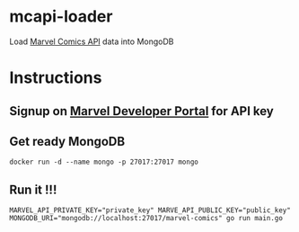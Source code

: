 # mcapi-loader

Load [Marvel Comics API](https://developer.marvel.com/) data into MongoDB

# Instructions

## Signup on [Marvel Developer Portal](https://developer.marvel.com/) for API key

## Get ready MongoDB

```
docker run -d --name mongo -p 27017:27017 mongo
```

## Run it !!!

```
MARVEL_API_PRIVATE_KEY="private_key" MARVE_API_PUBLIC_KEY="public_key" MONGODB_URI="mongodb://localhost:27017/marvel-comics" go run main.go
```
